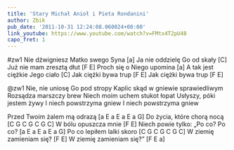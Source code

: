 ```yaml
---
title: 'Stary Michał Anioł i Pieta Rondanini'
author: Zbik
pub_date: '2011-10-31 12:24:08.060024+00:00'
link_youtube: https://www.youtube.com/watch?v=FMtx4T2pU48
capo_fret: 1
---
```


#zw1
Nie dźwigniesz Matko swego Syna [a]
Ja nie oddzielę Go od skały [C]
Już nie mam zresztą dłut [F E]
Proch się o Niego upomina [a]
A tak jest ciężkie Jego ciało [C]
Jak ciężki bywa trup [F E]
Jak ciężki bywa trup [F E]

@zw1
Nie, nie uniosę Go pod stropy
Kaplic skąd w gniewie sprawiedliwym
Rozsądza marszczy brew
Niech moim uchem stukot łopat
Usłyszy, póki jestem żywy
I niech powstrzyma gniew
I niech powstrzyma gniew

Przed Twoim żalem mą odrazą [a E a E a E a G]
Do życia, które chorą nocą [C G C G C G C]
W bólu opuszcza mnie [F E]
Niech powie tylko: „Po co? Po co? [a E a E a E a G]
Po co lepiłem lalki skoro [C G C G C G C]
W ziemię zamieniam się? [F E]
W ziemię zamieniam się?” [F E a]